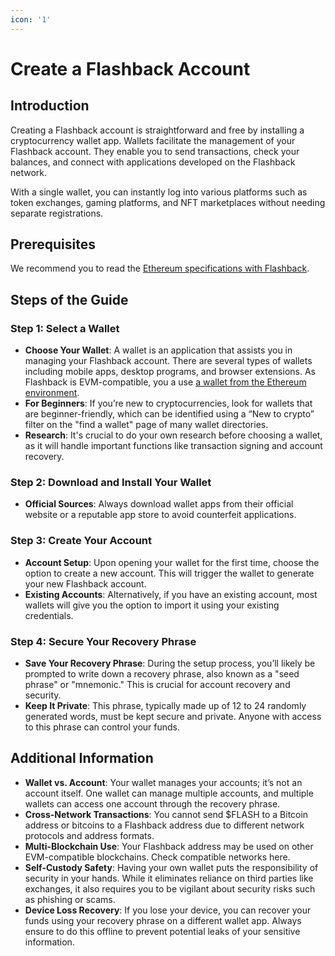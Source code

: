 ```yaml
---
icon: '1'
---
```


# Create a Flashback Account

## Introduction

Creating a Flashback account is straightforward and free by installing a cryptocurrency wallet app. Wallets facilitate the management of your Flashback account. They enable you to send transactions, check your balances, and connect with applications developed on the Flashback network.

With a single wallet, you can instantly log into various platforms such as token exchanges, gaming platforms, and NFT marketplaces without needing separate registrations.

## Prerequisites

We recommend you to read the [Ethereum specifications with Flashback](../../learn/decentralized-ledger/our-network-and-ecosystem/ethereum-stack-in-nephele/).

## Steps of the Guide

### **Step 1: Select a Wallet**

* **Choose Your Wallet**: A wallet is an application that assists you in managing your Flashback account. There are several types of wallets including mobile apps, desktop programs, and browser extensions. As Flashback is EVM-compatible, you a use [a wallet from the Ethereum environment](https://ethereum.org/en/wallets/find-wallet/).
* **For Beginners**: If you’re new to cryptocurrencies, look for wallets that are beginner-friendly, which can be identified using a “New to crypto” filter on the "find a wallet" page of many wallet directories.
* **Research**: It's crucial to do your own research before choosing a wallet, as it will handle important functions like transaction signing and account recovery.

### **Step 2: Download and Install Your Wallet**

* **Official Sources**: Always download wallet apps from their official website or a reputable app store to avoid counterfeit applications.

### **Step 3: Create Your Account**

* **Account Setup**: Upon opening your wallet for the first time, choose the option to create a new account. This will trigger the wallet to generate your new Flashback account.
* **Existing Accounts**: Alternatively, if you have an existing account, most wallets will give you the option to import it using your existing credentials.

### **Step 4: Secure Your Recovery Phrase**

* **Save Your Recovery Phrase**: During the setup process, you’ll likely be prompted to write down a recovery phrase, also known as a "seed phrase" or "mnemonic." This is crucial for account recovery and security.
* **Keep It Private**: This phrase, typically made up of 12 to 24 randomly generated words, must be kept secure and private. Anyone with access to this phrase can control your funds.

## Additional Information

* **Wallet vs. Account**: Your wallet manages your accounts; it’s not an account itself. One wallet can manage multiple accounts, and multiple wallets can access one account through the recovery phrase.
* **Cross-Network Transactions**: You cannot send $FLASH to a Bitcoin address or bitcoins to a Flashback address due to different network protocols and address formats.
* **Multi-Blockchain Use**: Your Flashback address may be used on other EVM-compatible blockchains. Check compatible networks here.
* **Self-Custody Safety**: Having your own wallet puts the responsibility of security in your hands. While it eliminates reliance on third parties like exchanges, it also requires you to be vigilant about security risks such as phishing or scams.
* **Device Loss Recovery**: If you lose your device, you can recover your funds using your recovery phrase on a different wallet app. Always ensure to do this offline to prevent potential leaks of your sensitive information.
